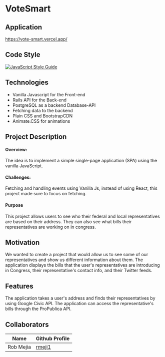 # VoteSmart

## Application
https://vote-smart.vercel.app/

## Code Style
[![JavaScript Style Guide](https://cdn.rawgit.com/standard/standard/master/badge.svg)](https://github.com/standard/standard)

## Technologies
* Vanilla Javascript for the Front-end
* Rails API for the Back-end
* PostgreSQL as a backend Database-API
* Fetching data to the backend
* Plain CSS and BootstrapCDN
* Animate.CSS for animations

## Project Description

#### Overview: 
The idea is to implement a simple single-page application (SPA) using the vanilla JavaScript.

#### Challenges:
Fetching and handling events using Vanilla Js, instead of using React, this project made sure to focus on fetching.

#### Purpose
This project allows users to see who their federal and local representatives are based on their address. They can also see what bills their representatives are working on in congress. 

## Motivation
We wanted to create a project that would allow us to see some of our representatives and show us different information about them. The application displays the bills that the user's representatives are introducing in Congress, their representative's contact info, and their Twitter feeds.

## Features

The application takes a user's address and finds their representatives by using Google Civic API. The application can access the representative's bills through the ProPublica API.

## Collaborators 
| Name      | Github Profile |
| ----------- | ----------- |
| Rob Mejia      | [rmeji1 ](https://github.com/rmeji1) |

